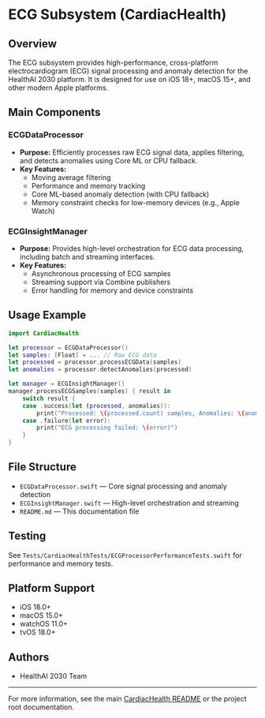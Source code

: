 # ECG Subsystem (CardiacHealth)

## Overview
The ECG subsystem provides high-performance, cross-platform electrocardiogram (ECG) signal processing and anomaly detection for the HealthAI 2030 platform. It is designed for use on iOS 18+, macOS 15+, and other modern Apple platforms.

## Main Components

### ECGDataProcessor
- **Purpose:** Efficiently processes raw ECG signal data, applies filtering, and detects anomalies using Core ML or CPU fallback.
- **Key Features:**
  - Moving average filtering
  - Performance and memory tracking
  - Core ML-based anomaly detection (with CPU fallback)
  - Memory constraint checks for low-memory devices (e.g., Apple Watch)

### ECGInsightManager
- **Purpose:** Provides high-level orchestration for ECG data processing, including batch and streaming interfaces.
- **Key Features:**
  - Asynchronous processing of ECG samples
  - Streaming support via Combine publishers
  - Error handling for memory and device constraints

## Usage Example

```swift
import CardiacHealth

let processor = ECGDataProcessor()
let samples: [Float] = ... // Raw ECG data
let processed = processor.processECGData(samples)
let anomalies = processor.detectAnomalies(processed)

let manager = ECGInsightManager()
manager.processECGSamples(samples) { result in
    switch result {
    case .success(let (processed, anomalies)):
        print("Processed: \(processed.count) samples, Anomalies: \(anomalies)")
    case .failure(let error):
        print("ECG processing failed: \(error)")
    }
}
```

## File Structure

- `ECGDataProcessor.swift` — Core signal processing and anomaly detection
- `ECGInsightManager.swift` — High-level orchestration and streaming
- `README.md` — This documentation file

## Testing

See `Tests/CardiacHealthTests/ECGProcessorPerformanceTests.swift` for performance and memory tests.

## Platform Support
- iOS 18.0+
- macOS 15.0+
- watchOS 11.0+
- tvOS 18.0+

## Authors
- HealthAI 2030 Team

---

For more information, see the main [CardiacHealth README](../README.md) or the project root documentation. 
